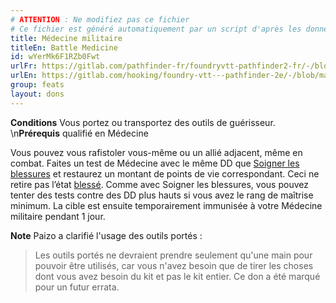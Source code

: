 ```yaml
---
# ATTENTION : Ne modifiez pas ce fichier
# Ce fichier est généré automatiquement par un script d'après les données du module Foundry VTT officiel et de sa traduction
title: Médecine militaire
titleEn: Battle Medicine
id: wYerMk6F1RZb0Fwt
urlFr: https://gitlab.com/pathfinder-fr/foundryvtt-pathfinder2-fr/-/blob/master/data/feats/wYerMk6F1RZb0Fwt.htm
urlEn: https://gitlab.com/hooking/foundry-vtt---pathfinder-2e/-/blob/master/packs/data/feats.db/battle-medicine.json
group: feats
layout: dons
---
```

**Conditions** Vous portez ou transportez des outils de guérisseur.
\n**Prérequis** qualifié en Médecine  


Vous pouvez vous rafistoler vous-même ou un allié adjacent, même en combat. Faites un test de Médecine avec le même DD que [Soigner les blessures](../actions/soigner-les-blessures.md) et restaurez un montant de points de vie correspondant. Ceci ne retire pas l’état [blessé](../conditions/blessé.md). Comme avec Soigner les blessures, vous pouvez tenter des tests contre des DD plus hauts si vous avez le rang de maîtrise minimum. La cible est ensuite temporairement immunisée à votre Médecine militaire pendant 1 jour.

**Note** Paizo a clarifié l'usage des outils portés : <blockquote>Les outils portés ne devraient prendre seulement qu'une main pour pouvoir être utilisés, car vous n'avez besoin que de tirer les choses dont vous avez besoin du kit et pas le kit entier. Ce don a été marqué pour un futur errata.</blockquote>


